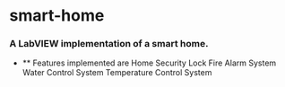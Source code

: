 # smart-home
### A LabVIEW implementation of a smart home.
* ** Features implemented are
      Home Security Lock
      Fire Alarm System
      Water Control System
      Temperature Control System
